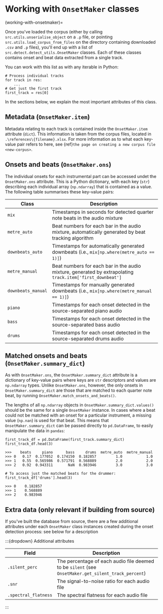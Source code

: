 # Working with `OnsetMaker` classes
(working-with-onsetmaker)=

Once you've loaded the corpus (either by calling `src.utils.unserialise_object` on a `.p` file, or pointing `src.utils.load_corpus_from_files` on the directory containing downloaded `.csv` and `.p` files), you'll end up with a list of `src.detect.detect_utils.OnsetMaker` classes. Each of these classes contains onset and beat data extracted from a single track. 

You can work with this list as with any iterable in Python:

```
# Process individual tracks
for track in res:
    ...
# Get just the first track
first_track = res[0] 
```

In the sections below, we explain the most important attributes of this class.

## Metadata (`OnsetMaker.item`)

Metadata relating to each track is contained inside the `OnsetMaker.item` attribute (`dict`). This information is taken from the corpus files, located in `.\references\{filename}.xlsx`. For more information as to what each key-value pair refers to here, see {ref}`the page on creating a new corpus file <new-corpus>`.

## Onsets and beats (`OnsetMaker.ons`)

The individual onsets for each instrumental part can be accessed undet the `OnsetMaker.ons` attribute. This is a Python dictionary, with each key (`str`) describing each individual array (`np.ndarray`) that is contained as a value. The following table summarises these key-value pairs:

| Class              | Description                                                                                               |
|--------------------|-----------------------------------------------------------------------------------------------------------|
| `mix`              | Timestamps in seconds for detected quarter note beats in the audio mixture                                |
| `metre_auto`       | Beat numbers for each bar in the audio mixture, automatically generated by beat tracking algorithm        |
| `downbeats_auto`   | Timestamps for automatically generated downbeats (i.e., `mix[np.where(metre_auto == 1)]`)                 |
| `metre_manual`     | Beat numbers for each bar in the audio mixture, generated by extrapolating `track.item['first_downbeat']` |
| `downbeats_manual` | Timestamps for manually generated downbeats (i.e., `mix[np.where(metre_manual == 1)]`)                    |
| `piano`            | Timestamps for each onset detected in the source-separated piano audio                                    |
| `bass`             | Timestamps for each onset detected in the source-separated bass audio                                     |
| `drums`            | Timestamps for each onset detected in the source-separated drums audio                                    |

## Matched onsets and beats (`OnsetMaker.summary_dict`)

As with `OnsetMaker.ons`, the `OnsetMaker.summary_dict` attribute is a dictionary of key-value pairs where keys are `str` descriptors and values are `np.ndarray` types. Unlike `OnsetMaker.ons`, however, the only onsets in `OnsetMaker.summary_dict` are those that are matched to each quarter note beat, by running `OnsetMaker.match_onsets_and_beats()`.

The lengths of all `np.ndarray` objects in `OnsetMaker.summary_dict.values()` should be the same for a single `OnsetMaker` instance. In cases where a beat could not be matched with an onset for a particular instrument, a missing value (`np.nan`) is used for that beat. This means that `OnsetMaker.summary_dict` can be passed directly to `pd.DataFrame`, to easily manipulate the data in `pandas`:

```
first_track_df = pd.DataFrame(first_track.summary_dict)
first_track_df.head(3)

>>>    beats     piano      bass     drums  metre_auto  metre_manual
>>> 0   0.17  0.177052  0.174150  0.182857         1.0           1.0
>>> 1   0.55  0.565986  0.571791  0.568889         2.0           2.0
>>> 2   0.92  0.943311       NaN  0.983946         3.0           3.0

# To access just the matched beats for the drummer:
first_track_df['drums'].head(3)

>>> 0    0.182857
>>> 1    0.568889
>>> 2    0.983946
```

## Extra data (only relevant if building from source)

If you've built the database from source, there are a few additional attributes under each `OnsetMaker` class instances created during the onset detection process: see below for a description

:::{dropdown} Additional attributes

| Field                    | Description                                                                                         |
|--------------------------|-----------------------------------------------------------------------------------------------------|
| `.silent_perc`           | The percentage of each audio file deemed to be `silent` (see `OnsetMaker.get_silent_track_percent`) |
| `.snr`                   | The signal-to-noise ratio for each audio file                                                       |
| `.spectral_flatness`     | The spectral flatness for each audio file                                                           |

:::